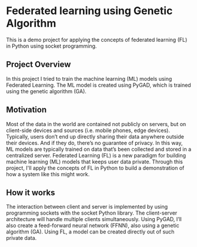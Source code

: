 # Federated learning using Genetic Algorithm
This is a demo project for applying the concepts of federated learning (FL) in Python using socket programming.
## Project Overview
In this project I tried to train the machine learning (ML) models using Federated Learning. The ML model is created using PyGAD, which is trained using the genetic algorithm (GA). 
## Motivation
Most of the data in the world are contained not publicly on servers, but on client-side devices and sources (i.e. mobile phones, edge devices). Typically, users don’t end up directly sharing their data anywhere outside their devices. And if they do, there’s no guarantee of privacy. In this way, ML models are typically trained on data that’s been collected and stored in a centralized server.
Federated Learning (FL) is a new paradigm for building machine learning (ML) models that keeps user data private. Through this project, I'll apply the concepts of FL in Python to build a demonstration of how a system like this might work.
## How it works
The interaction between client and server is implemented by using programming sockets with the socket Python library. The client-server architecture will handle multiple clients simultaneously. Using PyGAD, I’ll also create a feed-forward neural network (FFNN), also using a genetic algorithm (GA).
 Using FL, a model can be created directly out of such private data. 
